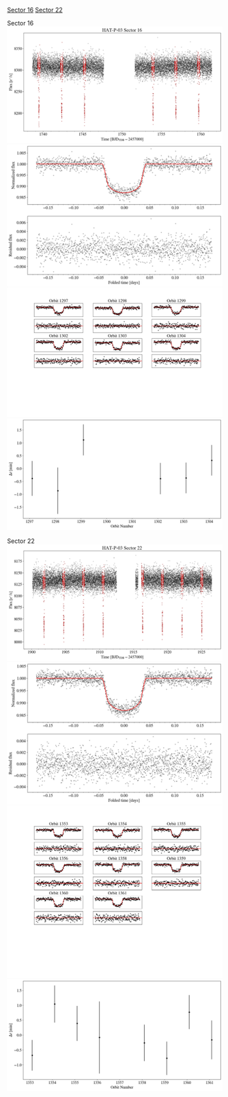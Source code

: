 [Sector 16](#sector16)
[Sector 22](#sector22)

<a name = "sector16"></a>
Sector 16
![alt text](/images/HAT-P-03_Sector_16/HAT-P-03_Sector_16_a_TimeSeries.png)
![alt text](/images/HAT-P-03_Sector_16/HAT-P-03_Sector_16_b_FoldedLightCurve.png)
![alt text](/images/HAT-P-03_Sector_16/HAT-P-03_Sector_16_b_IndividualTransitsWithFit.png)
![alt text](/images/HAT-P-03_Sector_16/HAT-P-03_Sector_16_c_TimingResiduals.png)

<a name = "sector22"></a>
Sector 22
![alt text](/images/HAT-P-03_Sector_22/HAT-P-03_Sector_22_a_TimeSeries.png)
![alt text](/images/HAT-P-03_Sector_22/HAT-P-03_Sector_22_b_FoldedLightCurve.png)
![alt text](/images/HAT-P-03_Sector_22/HAT-P-03_Sector_22_b_IndividualTransitsWithFit.png)
![alt text](/images/HAT-P-03_Sector_22/HAT-P-03_Sector_22_c_TimingResiduals.png)

